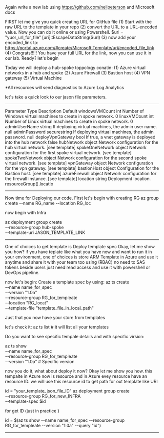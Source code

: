 


Again write a new lab using https://github.com/neilpeterson and Microsoft docs

FIRST let me give you quick creating URL for GitHub file
(1) Start with the raw URL to the template in your repo
(2) convert the URL to a URL-encoded value.
Now you can do it online or using Powershell.
$url = "yuor_url_for_file"
[uri]::EscapeDataString($url)
(3) now add your encoded_link to:
https://portal.azure.com/#create/Microsoft.Template/uri/encoded_file_link
(4) Congrats!!!!! You have your full URL for the link, now you can use it in our lab.
Ready?
let's begin

Today we will deploy a hub-spoke toppology conatin:
(1) Azure virtual networks in a hub and spoke 
(2) Azure Firewall
(3) Bastion host
(4) VPN gateway
(5) Virtual Machine

*All resources will send diagnostics to Azure Log Analytics

let's take a quick look to our jason file parameters.

---------------------------------------------------------------------------------------------------------------
Parameter	    Type	            Description	                                                    Default
windowsVMCount  	int	            Number of Windows virtual machines to create in spoke network.  	0
linuxVMCount	    int	            Number of Linux virtual machines to create in spoke network.	    0
adminUserName	    string	        If deploying virtual machines, the admin user name.	                null
adminPassword	    securestring	If deploying virtual machines, the admin password.	                null
deployVpnGateway	bool	        If true, a vnet gateway is deployed into the hub network	        false
hubNetwork	        object	        Network configuration for the hub virtual network.      	[see template]
spokeOneNetwork	    object	        Network configuration for the first spoke virtual network.	[see template]
spokeTwoNetwork	    object	        Network configuration for the second spoke virtual network.	[see template]
vpnGateway	        object	        Network configuration for the vpn gateway.	                [see template]
bastionHost	        object	        Configuration for the Bastion host.	                        [see template]
azureFirewall	    object	        Network configuration for the firewall instance.	        [see template]
location	        string	        Deployment location.	                            resourceGroup().locatio

---------------------------------------------------------------------------------------------------------------


Now time for Deploying our code.
First let's begin with creating RG
az group create --name RG_name --location RG_loc

now begin with Infra 

az deployment group create \
    --resource-group hub-spoke \
    --template-uri JASON_TEMPLATE_LINK


------------------------------------------------------------------------
One of choices to get template is Deploy template spec
Okay, let me show you how?
if you have teplate like what you have now and want to run it in your environment, one of choices is store ARM Template in Azure and use it anytime and share it with your team too using (RBAC) no need to SAS tokens beside users just need read access and use it with powershell or DevOps pipeline.

now let's begin:
Create a template spec by using:
az ts create \
  --name name_for_spec \
  --version "1.0a" \
  --resource-group RG_for_templeate \
  --location "RG_locat" \
  --template-file "template_file_in_local_path"

Just that you now have your store from templates

let's check it:
az ts list # it will list all your templates

Do you want to see specific  tempale details and with specific virsion:

az ts show \
    --name name_for_spec \
    --resource-group RG_for_templeate \
    --version "1.0a" # Specific version

now you do it, what about deploy it now?
Okay let me show you how.
this tempalte in Azure now is resource and in Azure evey resource have an resource ID.
we will use this resource id to get path for out template like URI

id = "your_template_json_file_ID"
az deployment group create \
  --resource-group RG_for_new_INFRA \
  --template-spec $id

for get ID (just in practice )

id = $(az ts show --name name_for_spec --resource-group RG_for_templeate --version "1.0a" --query "id")

----
